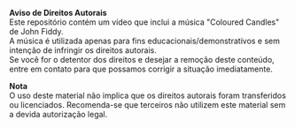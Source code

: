 **Aviso de Direitos Autorais**  
Este repositório contém um vídeo que inclui a música "Coloured Candles" de John Fiddy.  
A música é utilizada apenas para fins educacionais/demonstrativos e sem intenção de infringir os direitos autorais.  
Se você for o detentor dos direitos e desejar a remoção deste conteúdo, entre em contato para que possamos corrigir a situação imediatamente.  

**Nota**  
O uso deste material não implica que os direitos autorais foram transferidos ou licenciados. Recomenda-se que terceiros não utilizem este material sem a devida autorização legal.
